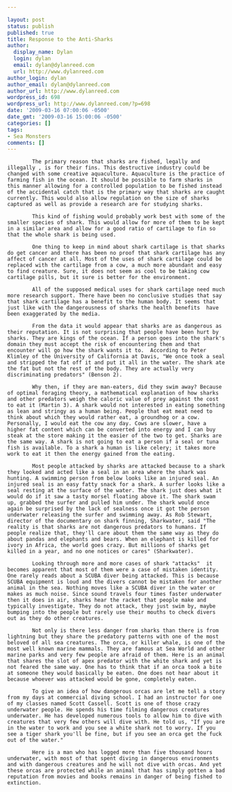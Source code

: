 ```yaml
---

layout: post
status: publish
published: true
title: Response to the Anti-Sharks
author:
  display_name: Dylan
  login: dylan
  email: dylan@dylanreed.com
  url: http://www.dylanreed.com
author_login: dylan
author_email: dylan@dylanreed.com
author_url: http://www.dylanreed.com
wordpress_id: 698
wordpress_url: http://www.dylanreed.com/?p=698
date: '2009-03-16 07:00:06 -0500'
date_gmt: '2009-03-16 15:00:06 -0500'
categories: []
tags:
- Sea Monsters
comments: []
---
```


            The primary reason that sharks are fished, legally and illegally , is for their fins. This destructive industry could be changed with some creative aquaculture. Aquaculture is the practice of farming fish in the ocean. It should be possible to farm sharks in this manner allowing for a controlled population to be fished instead of the accidental catch that is the primary way that sharks are caught currently. This would also allow regulation on the size of sharks captured as well as provide a research are for studying sharks.

            This kind of fishing would probably work best with some of the smaller species of shark. This would allow for more of them to be kept in a similar area and allow for a good ratio of cartilage to fin so that the whole shark is being used.

            One thing to keep in mind about shark cartilage is that sharks do get cancer and there has been no proof that shark cartilage has any affect of cancer at all. Most of the uses of shark cartilage could be replaced with the cartilage from a cow, a much more abundant and easy to find creature. Sure, it does not seem as cool to be taking cow cartilage pills, but it sure is better for the environment.

            All of the supposed medical uses for shark cartilage need much more research support. There have been no conclusive studies that say that shark cartilage has a benefit to the human body. It seems that just like with the dangerousness of sharks the health benefits  have been exaggerated by the media.

            From the data it would appear that sharks are as dangerous as their reputation. It is not surprising that people have been hurt by sharks. They are kings of the ocean. If a person goes into the shark's domain they must accept the risk of encountering them and that encounter will go how the shark wants it to.  According to Peter Klimley of the University of California at Davis, "We once took a seal and stripped the fat off it and put it all in the water. The shark ate the fat but not the rest of the body. They are actually very discriminating predators" (Benson 2).

            Why then, if they are man-eaters, did they swim away? Because of optimal foraging theory, a mathematical explanation of how sharks and other predators weigh the caloric value of prey against the cost to eat it (Martin 3). A shark would not interested in eating something as lean and stringy as a human being. People that eat meat need to think about which they would rather eat, a groundhog or a cow. Personally, I would eat the cow any day. Cows are slower, have a higher fat content which can be converted into energy and I can buy steak at the store making it the easier of the two to get. Sharks are the same way. A shark is not going to eat a person if a seal or tuna fish is available. To a shark a human is like celery; it takes more work to eat it then the energy gained from the eating. 

            Most people attacked by sharks are attacked because to a shark they looked and acted like a seal in an area where the shark was hunting. A swimming person from below looks like an injured seal. An injured seal is an easy fatty snack for a shark. A surfer looks like a seal resting at the surface of the water. The shark just does what it would do if it saw a tasty morsel floating above it. The shark swam up, grabbed the surfer and pulled him under. The shark would once again be surprised by the lack of sealness once it got the person underwater releasing the surfer and swimming away. As Rob Stewart, director of the documentary on shark finning, Sharkwater, said "The reality is that sharks are not dangerous predators to humans. If people realize that, they'll care about them the same way as they do about pandas and elephants and bears. When an elephant is killed for ivory in Africa, the world goes crazy. But millions of sharks get killed in a year, and no one notices or cares" (Sharkwater).

            Looking through more and more cases of shark "attacks"  it becomes apparent that most of them were a case of mistaken identity. One rarely reads about a SCUBA diver being attacked. This is because SCUBA equipment is loud and the divers cannot be mistaken for another animal in the sea. Nothing moves like a SCUBA diver in the water or makes as much noise. Since sound travels four times faster underwater then it does in air, sharks hear the racket that people make and typically investigate. They do not attack, they just swim by, maybe bumping into the people but rarely use their mouths to check divers out as they do other creatures.

            Not only is there less danger from sharks than there is from lightning but they share the predatory patterns with one of the most beloved of all sea creatures. The orca, or killer whale, is one of the most well known marine mammals. They are famous at Sea World and other marine parks and very few people are afraid of them. Here is an animal that shares the slot of apex predator with the white shark and yet is not feared the same way. One has to think that if an orca took a bite at someone they would basically be eaten. One does not hear about it because whoever was attacked would be gone, completely eaten.

            To give an idea of how dangerous orcas are let me tell a story from my days at commercial diving school. I had an instructor for one of my classes named Scott Cassell. Scott is one of those crazy underwater people. He spends his time filming dangerous creatures underwater. He has developed numerous tools to allow him to dive with creatures that very few others will dive with. He told us, "If you are in the water to work and you see a white shark not to worry. If you see a tiger shark you'll be fine, but if you see an orca get the fuck out of the water."

            Here is a man who has logged more than five thousand hours underwater, with most of that spent diving in dangerous environments and with dangerous creatures and he will not dive with orcas. And yet these orcas are protected while an animal that has simply gotten a bad reputation from movies and books remains in danger of being fished to extinction.  
